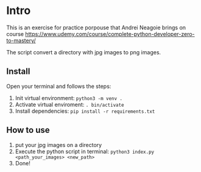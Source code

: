 # Intro

This is an exercise for practice porpouse that Andrei Neagoie brings on course https://www.udemy.com/course/complete-python-developer-zero-to-mastery/

The script convert a directory with jpg images to png images.

## Install

Open your terminal and follows the steps:

1. Init virtual environment: `python3 -m venv .`
2. Activate virtual enviroment: `. bin/activate`
3. Install dependencies: `pip install -r requirements.txt`

## How to use

1. put your jpg images on a directory
2. Execute the python script in terminal: `python3 index.py <path_your_images> <new_path>`
3. Done!
